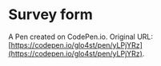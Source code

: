 # Survey form

A Pen created on CodePen.io. Original URL: [https://codepen.io/glo4st/pen/yLPjYRz](https://codepen.io/glo4st/pen/yLPjYRz).


